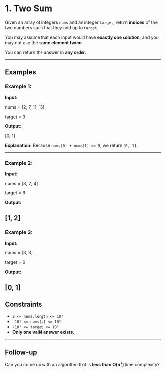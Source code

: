 # 1. Two Sum

Given an array of integers `nums` and an integer `target`, return **indices** of the two numbers such that they add up to `target`.

You may assume that each input would have **exactly one solution**, and you may not use the **same element twice**.

You can return the answer in **any order**.

---

## Examples

### Example 1:

**Input:**

nums = [2, 7, 11, 15]

target = 9

**Output:**

[0, 1]

**Explanation:** Because `nums[0] + nums[1] == 9`, we return `[0, 1]`.

---

### Example 2:

**Input:**

nums = [3, 2, 4]

target = 6

**Output:**

[1, 2]
---

### Example 3:

**Input:**

nums = [3, 3]

target = 6

**Output:**

[0, 1]
---

## Constraints

- `2 <= nums.length <= 10⁴`  
- `-10⁹ <= nums[i] <= 10⁹`  
- `-10⁹ <= target <= 10⁹`  
- **Only one valid answer exists.**

---

## Follow-up

Can you come up with an algorithm that is **less than O(n²)** time complexity?
